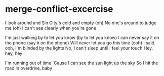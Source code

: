 # merge-conflict-excercise

I look around and Sin City's cold and empty (oh)
No one's around to judge me (oh)
I can't see clearly when you're gone

I'm just walking by to let you know (by to let you know)
I can never say it on the phone (say it on the phone)
Will never let you go this time (ooh)
I said, ooh, I'm blinded by the lights
No, I can't sleep until I feel your touch
Hey, hey, hey

I'm running out of time
'Cause I can see the sun light up the sky
So I hit the road in overdrive, baby
